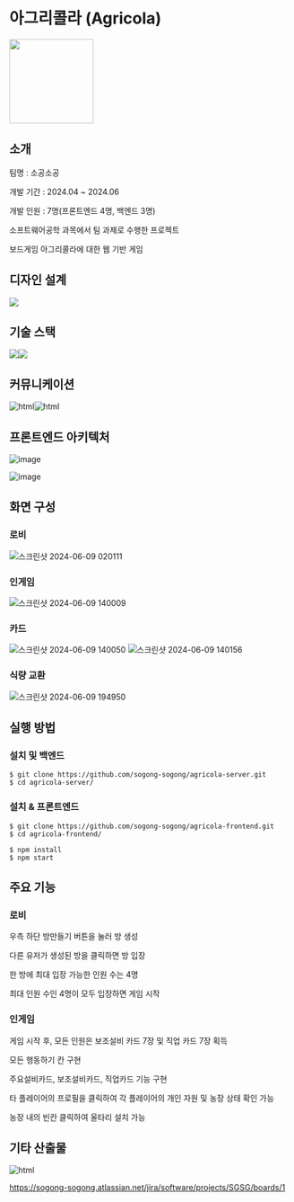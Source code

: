 # 아그리콜라 (Agricola)

<img src="https://github.com/dslov89/Agricola/assets/71018440/ad428ee1-36a8-47a8-9d1a-46aaff1bf165"  width=150 >

## 소개

팀명 : 소공소공

개발 기간 : 2024.04 ~ 2024.06

개발 인원 : 7명(프론트엔드 4명, 백엔드 3명)

소프트웨어공학 과목에서 팀 과제로 수행한 프로젝트

보드게임 아그리콜라에 대한 웹 기반 게임

## 디자인 설계

<img src="https://img.shields.io/badge/Figma-green?style=for-the-badge&logo=Figma&logoColor=white"/>

## 기술 스택

<img src="https://img.shields.io/badge/react-61DAFB?style=for-the-badge&logo=react&logoColor=white"><img src="https://img.shields.io/badge/css-1572B6?style=for-the-badge&logo=css3&logoColor=white">

## 커뮤니케이션

<img src="https://img.shields.io/badge/notion-000000?style=for-the-badge&logo=Notion&logoColor=white" alt="html"><img src="https://img.shields.io/badge/Jira-0052CC?style=for-the-badge&logo=JiraSoftware&logoColor=white" alt="html">

## 프론트엔드 아키텍처

![image](https://github.com/sogong-sogong/agricola-frontend/assets/55482976/548b53c3-4518-4a92-b929-9540043101ed)

![image](https://github.com/sogong-sogong/agricola-frontend/assets/55482976/37d3073c-ffa4-4276-afb6-f48e74285ad4)

## 화면 구성

### 로비

![스크린샷 2024-06-09 020111](https://github.com/sogong-sogong/agricola-frontend/assets/55482976/051c06e5-aa1e-4d2d-a38a-473e6b1e22dd)

### 인게임

![스크린샷 2024-06-09 140009](https://github.com/sogong-sogong/agricola-frontend/assets/55482976/e69fa44e-9fd4-4b54-82a2-d48225721a86)

### 카드

![스크린샷 2024-06-09 140050](https://github.com/sogong-sogong/agricola-frontend/assets/55482976/905e48c5-1f25-41bf-93bc-ae838485a07d)
![스크린샷 2024-06-09 140156](https://github.com/sogong-sogong/agricola-frontend/assets/55482976/f924db30-5f4d-40a1-83af-872894b38575)

### 식량 교환

![스크린샷 2024-06-09 194950](https://github.com/sogong-sogong/agricola-frontend/assets/55482976/9932d94c-2893-4ae8-83c3-6cfdf8781908)

## 실행 방법

### 설치 및 백엔드

```
$ git clone https://github.com/sogong-sogong/agricola-server.git
$ cd agricola-server/
```

### 설치 & 프론트엔드

```
$ git clone https://github.com/sogong-sogong/agricola-frontend.git
$ cd agricola-frontend/

$ npm install
$ npm start
```

## 주요 기능

### 로비

우측 하단 방만들기 버튼을 눌러 방 생성

다른 유저가 생성된 방을 클릭하면 방 입장

한 방에 최대 입장 가능한 인원 수는 4명

최대 인원 수인 4명이 모두 입장하면 게임 시작

### 인게임

게임 시작 후, 모든 인원은 보조설비 카드 7장 및 직업 카드 7장 획득

모든 행동하기 칸 구현

주요설비카드, 보조설비카드, 직업카드 기능 구현

타 플레이어의 프로필을 클릭하여 각 플레이어의 개인 자원 및 농장 상태 확인 가능

농장 내의 빈칸 클릭하여 울타리 설치 가능

## 기타 산출물

<img src="https://img.shields.io/badge/Jira-0052CC?style=for-the-badge&logo=JiraSoftware&logoColor=white" alt="html">

https://sogong-sogong.atlassian.net/jira/software/projects/SGSG/boards/1
